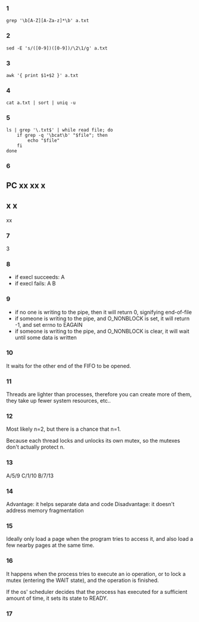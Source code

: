 ### 1
```
grep '\b[A-Z][A-Za-z]*\b' a.txt
```

### 2
```
sed -E 's/([0-9])([0-9])/\2\1/g' a.txt
```

### 3
```
awk '{ print $1+$2 }' a.txt
```

### 4
```
cat a.txt | sort | uniq -u
```

### 5
```
ls | grep '\.txt$' | while read file; do
	if grep -q '\bcat\b' "$file"; then
		echo "$file"
	fi
done
```

### 6
PC
xx
xx
 x
--
x 
x 
--
xx

### 7
3

### 8
- if execl succeeds:
A
- if execl fails:
A
B

### 9
- if no one is writing to the pipe, then it will return 0, signifying end-of-file
- if someone is writing to the pipe, and O_NONBLOCK is set, it will return -1, and set errno to EAGAIN
- if someone is writing to the pipe, and O_NONBLOCK is clear, it will wait until some data is written

### 10
It waits for the other end of the FIFO to be opened.

### 11
Threads are lighter than processes, therefore you can create more of them, they take up fewer system resources, etc..

### 12
Most likely n=2, but there is a chance that n=1.

Because each thread locks and unlocks its own mutex, so the mutexes don't actually protect n.

### 13
A/5/9
C/1/10
B/7/13

### 14
Advantage: it helps separate data and code
Disadvantage: it doesn't address memory fragmentation

### 15
Ideally only load a page when the program tries to access it, and also load a few nearby pages at the same time.

### 16
It happens when the process tries to execute an io operation, or to lock a mutex (entering the WAIT state), and the operation is finished.

If the os' scheduler decides that the process has executed for a sufficient amount of time, it sets its state to READY.

### 17

